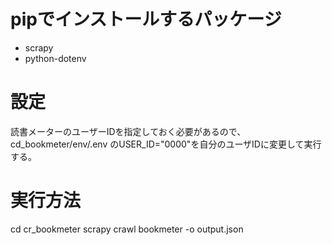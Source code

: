 # pipでインストールするパッケージ
- scrapy
- python-dotenv

# 設定
読書メーターのユーザーIDを指定しておく必要があるので、cd_bookmeter/env/.env のUSER_ID="0000"を自分のユーザIDに変更して実行する。

# 実行方法
cd cr_bookmeter
scrapy crawl bookmeter -o output.json
